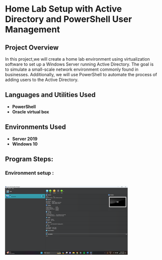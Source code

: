 <h1>Home Lab Setup with Active Directory and PowerShell User Management</h1>



<h2>Project Overview</h2>
In this project,we will create a home lab environment using virtualization software to set up a Windows Server running Active Directory. The goal is to simulate a small-scale network environment commonly found in businesses. Additionally, we will use PowerShell to automate the process of adding users to the Active Directory. 
<br />



<h2>Languages and Utilities Used</h2>

<ul> <li><b>PowerShell</b></b></li>
<li><b>Oracle virtual box</b></li></ul>


<h2>Environments Used </h2>

<ul> <li><b>Server 2019</b></li>
<li><b>Windows 10</b</li></ul>


<h2>Program Steps:</h2>


<h3>Environment setup :</h3> <br/>

<img src="https://github.com/shamalek/Home-lab-running-AD-adding-user-using-powershell/blob/main/images/Screenshot%20(157).png" height="80%" width="80%">
<br />
<br />

